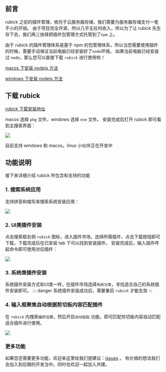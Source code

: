 ## 前言
rubick 之前的插件管理，依托于云服务器存储，我们需要为服务器存储支付一笔不小的开销。
由于项目完全开源，所以几乎无任何收入，所以为了让 rubick 先生存下去，我们再三抉择把插件包管理方式托管到了`npm` 上。

由于 rubick 的插件管理体系是基于 npm 的包管理体系，所以当您需要使用插件的时候，需要手动保证当前电脑已经安装好了`node`环境。
如果当前电脑已经安装过 `node`，那么您可以直接下载 `rubick` 进行使用啦！

[macos 下安装 nodejs 方法](https://juejin.cn/post/6844903886541553672)

[windows 下安装 nodejs 方法](https://juejin.cn/post/6892790243687137287)

## 下载 rubick
[rubick 下载安装地址](https://github.com/rubickCenter/rubick2/releases)

macos 选择 `pkg` 文件，windows 选择 `exe` 文件。
安装完成后打开 rubick 即可看到主搜索界面：

![](https://p3-juejin.byteimg.com/tos-cn-i-k3u1fbpfcp/26f0fbe2c69246b6a3ed139b0df1ca0b~tplv-k3u1fbpfcp-watermark.image)

目前支持 windows 和 macos。linux 小伙伴正在开发中

## 功能说明
接下来详细介绍 rubick 所包含和支持的功能

### 1. 搜索系统应用
支持拼音和缩写来搜索系统安装应用：

![](https://p6-juejin.byteimg.com/tos-cn-i-k3u1fbpfcp/ba363e8f60f540e6a5c365c4317c4413~tplv-k3u1fbpfcp-watermark.image)

### 2. UI类插件安装
点击搜索框右侧 `rubick` 图标，进入插件市场，选择所需插件，点击下载按钮即可下载，下载完成后在已安装 tab 下可以找到安装插件。
安装完成后，输入插件呼起命令即可使用对应插件：

![](https://p1-juejin.byteimg.com/tos-cn-i-k3u1fbpfcp/7ae45c7ede1f4e3bb7d35ae845e60b64~tplv-k3u1fbpfcp-watermark.image)

### 3. 系统类插件安装
系统插件安装方式和UI类一样，在插件市场选择`系统分类`，寻找适合自己的系统插件安装即可。
::: danger
系统插件安装成功后，需要重启 `rubick` 才能生效
:::

### 4. 输入框聚焦自动根据剪切板内容匹配插件
在 `rubick` 内搜索`偏好设置`，然后开启`自动粘贴` 功能，即可匹配剪切板内容自动匹配适合插件进行使用。

![](https://p1-juejin.byteimg.com/tos-cn-i-k3u1fbpfcp/01ef50fbfa064ba9a88bebe1531eacd4~tplv-k3u1fbpfcp-watermark.image)

### 更多功能
如果您还需要更多功能，欢迎来这里给我们提建议：[issues](https://github.com/rubickCenter/rubick2/issues) 。
有价值的想法我们会加入到后期的开发当中。同时也欢迎一起加入共建。

